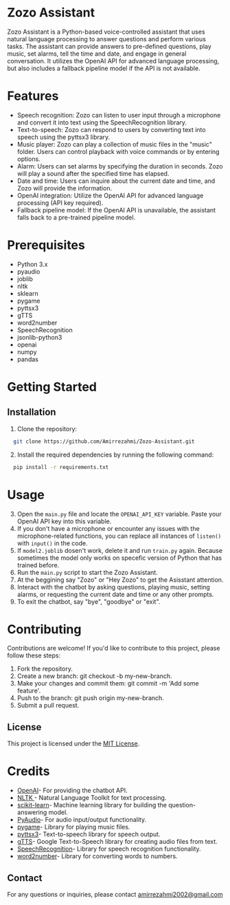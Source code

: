 
# Zozo Assistant

Zozo Assistant is a Python-based voice-controlled assistant that uses natural language processing to answer questions and perform various tasks. The assistant can provide answers to pre-defined questions, play music, set alarms, tell the time and date, and engage in general conversation. It utilizes the OpenAI API for advanced language processing, but also includes a fallback pipeline model if the API is not available.

# Features
- Speech recognition: Zozo can listen to user input through a microphone and convert it into text using the SpeechRecognition library.
- Text-to-speech: Zozo can respond to users by converting text into speech using the pyttsx3 library.
- Music player: Zozo can play a collection of music files in the "music" folder. Users can control playback with voice commands or by entering options.
- Alarm: Users can set alarms by specifying the duration in seconds. Zozo will play a sound after the specified time has elapsed.
- Date and time: Users can inquire about the current date and time, and Zozo will provide the information.
- OpenAI integration: Utilize the OpenAI API for advanced language processing (API key required).
- Fallback pipeline model: If the OpenAI API is unavailable, the assistant falls back to a pre-trained pipeline model.


# Prerequisites

- Python 3.x
- pyaudio
- joblib
- nltk
- sklearn
- pygame 
- pyttsx3
- gTTS
- word2number
- SpeechRecognition
- jsonlib-python3
- openai 
- numpy
- pandas
# Getting Started
      

## Installation

1. Clone the repository:

```bash
  git clone https://github.com/Amirrezahmi/Zozo-Assistant.git

```
2. Install the required dependencies by running the following command:
```bash
  pip install -r requirements.txt
```
# Usage
3. Open the `main.py` file and locate the `OPENAI_API_KEY` variable. Paste your OpenAI API key into this variable.
4. If you don't have a microphone or encounter any issues with the microphone-related functions, you can replace all instances of `listen()` with `input()` in the code.
5. If `model2.joblib` dosen't work, delete it and run `train.py` again. Because sometimes the model only works on specefic version of Python that has trained before.
6. Run the `main.py` script to start the Zozo Assistant.
7. At the beggining say "Zozo" or "Hey Zozo" to get the Asisstant attention.
8. Interact with the chatbot by asking questions, playing music, setting alarms, or requesting the current date and time or any other prompts.
9. To exit the chatbot, say "bye", "goodbye" or "exit".

# Contributing

Contributions are welcome! If you'd like to contribute to this project, please follow these steps:

1.  Fork the repository.
2. Create a new branch: git checkout -b my-new-branch.
3. Make your changes and commit them: git commit -m 'Add some feature'.
4. Push to the branch: git push origin my-new-branch.
5. Submit a pull request.
    
## License

This project is licensed under the [MIT License](https://opensource.org/license/mit/).

# Credits

- [OpenAI](https://openai.com/)- For providing the chatbot API.
- [NLTK ](https://www.nltk.org/)- Natural Language Toolkit for text processing.
- [scikit-learn](https://scikit-learn.org/)- Machine learning library for building the question-answering model.
- [PyAudio](https://people.csail.mit.edu/hubert/pyaudio/)- For audio input/output functionality.
- [pygame](https://www.pygame.org/)- Library for playing music files.
- [pyttsx3](https://pypi.org/project/pyttsx3/)- Text-to-speech library for speech output.
- [gTTS](https://gtts.readthedocs.io/en/latest/)- Google Text-to-Speech library for creating audio files from text.
- [SpeechRecognition](https://pypi.org/project/SpeechRecognition/)- Library for speech recognition functionality.
- [word2number](https://pypi.org/project/word2number/)- Library for converting words to numbers.


## Contact

For any questions or inquiries, please contact amirrezahmi2002@gmail.com

